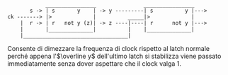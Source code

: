 ```
            ________________               ________________
       s -> | s       y    | -> y ---------| s          y |--->
ck -------> |>             |          _____|>             |
    |  r -> | r   not y (z)| -> z ----|----| r      not y |--->
    |       |______________|          |    |______________|
    |_________________________________|
```
Consente di dimezzare la frequenza di clock rispetto al latch normale perché appena l'$\overline y$ dell'ultimo latch si stabilizza viene passato immediatamente senza dover aspettare che il clock valga 1.
